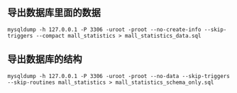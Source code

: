 
## 导出数据库里面的数据
```shell
mysqldump -h 127.0.0.1 -P 3306 -uroot -proot --no-create-info --skip-triggers --compact mall_statistics > mall_statistics_data.sql
```
## 导出数据库的结构
```shell
mysqldump -h 127.0.0.1 -P 3306 -uroot -proot --no-data --skip-triggers --skip-routines mall_statistics > mall_statistics_schema_only.sql
```
